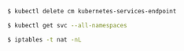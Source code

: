 
```bash
$ kubectl delete cm kubernetes-services-endpoint
```

```bash
$ kubectl get svc --all-namespaces

$ iptables -t nat -nL
```